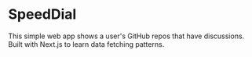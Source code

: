# SpeedDial

This simple web app shows a user's GitHub repos that have discussions. Built with Next.js to learn data fetching patterns.

